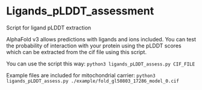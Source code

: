 # Ligands_pLDDT_assessment
Script for ligand pLDDT extraction

AlphaFold v3 allows predictions with ligands and ions included. You can test the probability of interaction with your protein using the pLDDT scores which can be extracted from the cif file using this script.

You can use the script this way:
```python3 ligands_pLDDT_assess.py CIF_FILE```

Example files are included for mitochondrial carrier:
```python3 ligands_pLDDT_assess.py ./example/fold_gl50803_17286_model_0.cif```
